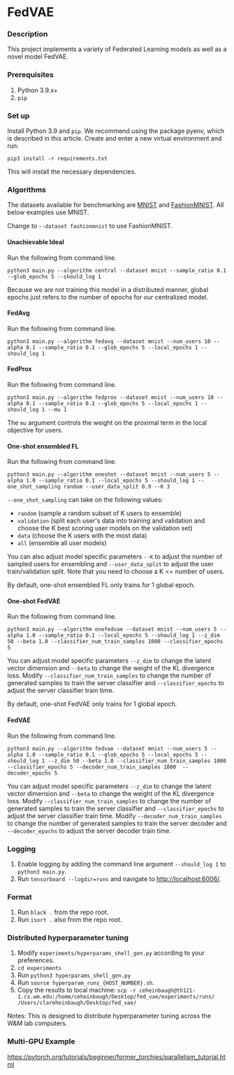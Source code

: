 # FedVAE

### Description
This project implements a variety of Federated Learning models as well as a novel model FedVAE.

### Prerequisites
1. Python 3.9.x+
2. `pip`

### Set up
Install Python 3.9 and `pip`. We recommend using the package pyenv, which is described in this article.
Create and enter a new virtual environment and run:
```
pip3 install -r requirements.txt
```
This will install the necessary dependencies.

### Algorithms

The datasets available for benchmarking are [MNIST](http://yann.lecun.com/exdb/mnist/) and [FashionMNIST](https://github.com/zalandoresearch/fashion-mnist). All below examples use MNIST.

Change to `--dataset fashionmnist` to use FashionMNIST. 

#### Unachievable Ideal
Run the following from command line.
```
python3 main.py --algorithm central --dataset mnist --sample_ratio 0.1 --glob_epochs 5 --should_log 1
```
Because we are not training this model in a distributed manner, global epochs just refers to the number of epochs for our centralized model.

#### FedAvg
Run the following from command line.
```
python3 main.py --algorithm fedavg --dataset mnist --num_users 10 --alpha 0.1 --sample_ratio 0.1 --glob_epochs 5 --local_epochs 1 --should_log 1
```

#### FedProx
Run the following from command line.
```
python3 main.py --algorithm fedprox --dataset mnist --num_users 10 --alpha 0.1 --sample_ratio 0.1 --glob_epochs 5 --local_epochs 1 --should_log 1 --mu 1
```
The `mu` argument controls the weight on the proximal term in the local objective for users.

#### One-shot ensembled FL
Run the following from command line.
```
python3 main.py --algorithm oneshot --dataset mnist --num_users 5 --alpha 1.0 --sample_ratio 0.1 --local_epochs 5 --should_log 1 --one_shot_sampling random --user_data_split 0.9 --K 3
```
`--one_shot_sampling` can take on the following values:
- `random` (sample a random subset of K users to ensemble)
- `validation` (split each user's data into training and validation and choose the K best scoring user models on the validation set)
- `data` (choose the K users with the most data)
- `all` (ensemble all user models)

You can also adjust model specific parameters `--K` to adjust the number of sampled users for ensembling and `--user_data_split` to adjust the user train/validation split. Note that you need to choose a K <= number of users.

By default, one-shot ensembled FL only trains for 1 global epoch.

#### One-shot FedVAE
Run the following from command line. 
```
python3 main.py --algorithm onefedvae --dataset mnist --num_users 5 --alpha 1.0 --sample_ratio 0.1 --local_epochs 5 --should_log 1 --z_dim 50 --beta 1.0 --classifier_num_train_samples 1000 --classifier_epochs 5       
```
You can adjust model specific parameters `--z_dim` to change the latent vector dimension and `--beta` to change the weight of the KL divergence loss.
Modify `--classifier_num_train_samples` to change the number of generated samples to train the server classifier and `--classifier_epochs` to adjust the server classifier train time.

By default, one-shot FedVAE only trains for 1 global epoch.

#### FedVAE
Run the following from command line.
```
python3 main.py --algorithm fedvae --dataset mnist --num_users 5 --alpha 1.0 --sample_ratio 0.1 --glob_epochs 5 --local_epochs 5 --should_log 1 --z_dim 50 --beta 1.0 --classifier_num_train_samples 1000 --classifier_epochs 5 --decoder_num_train_samples 1000  --decoder_epochs 5         
```
You can adjust model specific parameters `--z_dim` to change the latent vector dimension and `--beta` to change the weight of the KL divergence loss.
Modify `--classifier_num_train_samples` to change the number of generated samples to train the server classifier and `--classifier_epochs` to adjust the server classifier train time.
Modify `--decoder_num_train_samples` to change the number of generated samples to train the server decoder and `--decoder_epochs` to adjust the server decoder train time.
 

### Logging
1. Enable logging by adding the command line argument `--should_log 1` to `python3 main.py`.
2. Run `tensorboard --logdir=runs` and navigate to [http://localhost:6006/](http://localhost:6006/).

### Format
1. Run `black .` from the repo root.
2. Run `isort .` also from the repo root.

### Distributed hyperparameter tuning
1. Modify `experiments/hyperparams_shell_gen.py` according to your preferences.
2. `cd experiments`
3. Run `python3 hyperparams_shell_gen.py`
4. Run `source hyperparam_runs_{HOST_NUMBER}.sh`.
5. Copy the results to local machine: `scp -r ceheinbaugh@th121-1.cs.wm.edu:/home/ceheinbaugh/Desktop/fed_vae/experiments/runs/ /Users/clareheinbaugh/Desktop/fed_vae/`

Notes: This is designed to distribute hyperparameter tuning across the W&M lab computers. 

### Multi-GPU Example
https://pytorch.org/tutorials/beginner/former_torchies/parallelism_tutorial.html
